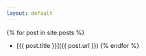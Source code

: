 ```yaml
---
layout: default
---
```


{% for post in site.posts %}
* [{{ post.title }}]({{ post.url }})
{% endfor %}
